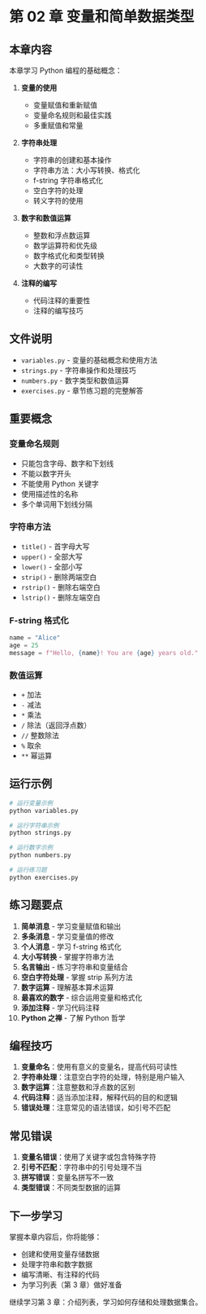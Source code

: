 # 第 02 章 变量和简单数据类型

## 本章内容

本章学习 Python 编程的基础概念：

1. **变量的使用**

   - 变量赋值和重新赋值
   - 变量命名规则和最佳实践
   - 多重赋值和常量

2. **字符串处理**

   - 字符串的创建和基本操作
   - 字符串方法：大小写转换、格式化
   - f-string 字符串格式化
   - 空白字符的处理
   - 转义字符的使用

3. **数字和数值运算**

   - 整数和浮点数运算
   - 数学运算符和优先级
   - 数字格式化和类型转换
   - 大数字的可读性

4. **注释的编写**
   - 代码注释的重要性
   - 注释的编写技巧

## 文件说明

- `variables.py` - 变量的基础概念和使用方法
- `strings.py` - 字符串操作和处理技巧
- `numbers.py` - 数字类型和数值运算
- `exercises.py` - 章节练习题的完整解答

## 重要概念

### 变量命名规则

- 只能包含字母、数字和下划线
- 不能以数字开头
- 不能使用 Python 关键字
- 使用描述性的名称
- 多个单词用下划线分隔

### 字符串方法

- `title()` - 首字母大写
- `upper()` - 全部大写
- `lower()` - 全部小写
- `strip()` - 删除两端空白
- `rstrip()` - 删除右端空白
- `lstrip()` - 删除左端空白

### F-string 格式化

```python
name = "Alice"
age = 25
message = f"Hello, {name}! You are {age} years old."
```

### 数值运算

- `+` 加法
- `-` 减法
- `*` 乘法
- `/` 除法（返回浮点数）
- `//` 整数除法
- `%` 取余
- `**` 幂运算

## 运行示例

```bash
# 运行变量示例
python variables.py

# 运行字符串示例
python strings.py

# 运行数字示例
python numbers.py

# 运行练习题
python exercises.py
```

## 练习题要点

1. **简单消息** - 学习变量赋值和输出
2. **多条消息** - 学习变量值的修改
3. **个人消息** - 学习 f-string 格式化
4. **大小写转换** - 掌握字符串方法
5. **名言输出** - 练习字符串和变量结合
6. **空白字符处理** - 掌握 strip 系列方法
7. **数字运算** - 理解基本算术运算
8. **最喜欢的数字** - 综合运用变量和格式化
9. **添加注释** - 学习代码注释
10. **Python 之禅** - 了解 Python 哲学

## 编程技巧

1. **变量命名**：使用有意义的变量名，提高代码可读性
2. **字符串处理**：注意空白字符的处理，特别是用户输入
3. **数字运算**：注意整数和浮点数的区别
4. **代码注释**：适当添加注释，解释代码的目的和逻辑
5. **错误处理**：注意常见的语法错误，如引号不匹配

## 常见错误

1. **变量名错误**：使用了关键字或包含特殊字符
2. **引号不匹配**：字符串中的引号处理不当
3. **拼写错误**：变量名拼写不一致
4. **类型错误**：不同类型数据的运算

## 下一步学习

掌握本章内容后，你将能够：

- 创建和使用变量存储数据
- 处理字符串和数字数据
- 编写清晰、有注释的代码
- 为学习列表（第 3 章）做好准备

继续学习第 3 章：介绍列表，学习如何存储和处理数据集合。
